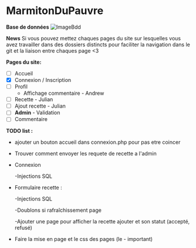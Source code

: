 # MarmitonDuPauvre
**Base de données**
![ImageBdd](https://github.com/Anatpqs/MarmitonDuPauvre/raw/main/bdd/bdd.png)

**News**
Si vous pouvez mettez chaques pages du site sur lesquelles vous avez travailler dans des dossiers distincts pour faciliter la navigation dans le git et la liaison entre chaques page <3

**Pages du site:**
- [ ] Accueil
- [x] Connexion / Inscription
- [ ] Profil
  - Affichage commentaire - Andrew
- [ ] Recette - Julian
- [ ] Ajout recette - Julian
- [ ] **Admin** - Validation
- [ ] Commentaire

**TODO list :**

- ajouter un bouton accueil dans connexion.php pour pas etre coincer

- Trouver comment envoyer les requete de recette a l'admin

- Connexion 

  -Injections SQL

- Formulaire recette :  

  -Injections SQL
  
  -Doublons si rafraîchissement page
  
  -Ajouter une page pour afficher la recette ajouter et son statut (accepté, refusé)

- Faire la mise en page et le css des pages (le - important)
